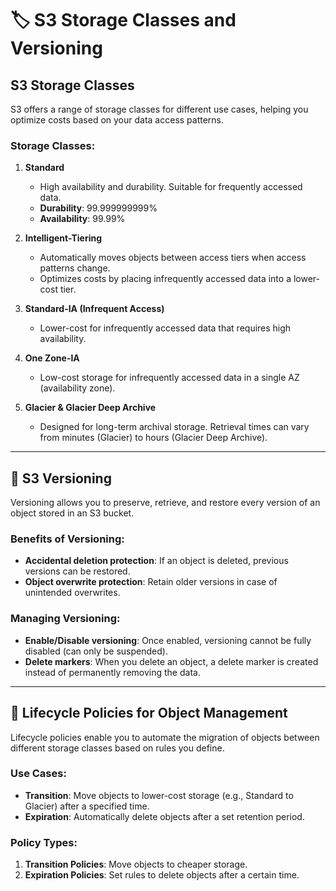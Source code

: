 # 🏷️ S3 Storage Classes and Versioning

## S3 Storage Classes  
S3 offers a range of storage classes for different use cases, helping you optimize costs based on your data access patterns.

### Storage Classes:
1. **Standard**  
   - High availability and durability. Suitable for frequently accessed data.
   - **Durability**: 99.999999999%  
   - **Availability**: 99.99%
   
2. **Intelligent-Tiering**  
   - Automatically moves objects between access tiers when access patterns change.
   - Optimizes costs by placing infrequently accessed data into a lower-cost tier.
   
3. **Standard-IA (Infrequent Access)**  
   - Lower-cost for infrequently accessed data that requires high availability.
   
4. **One Zone-IA**  
   - Low-cost storage for infrequently accessed data in a single AZ (availability zone).

5. **Glacier & Glacier Deep Archive**  
   - Designed for long-term archival storage. Retrieval times can vary from minutes (Glacier) to hours (Glacier Deep Archive).
   
---

## 🔄 S3 Versioning  
Versioning allows you to preserve, retrieve, and restore every version of an object stored in an S3 bucket. 

### Benefits of Versioning:
- **Accidental deletion protection**: If an object is deleted, previous versions can be restored.
- **Object overwrite protection**: Retain older versions in case of unintended overwrites.

### Managing Versioning:
- **Enable/Disable versioning**: Once enabled, versioning cannot be fully disabled (can only be suspended).
- **Delete markers**: When you delete an object, a delete marker is created instead of permanently removing the data.

---

## 🔄 Lifecycle Policies for Object Management
Lifecycle policies enable you to automate the migration of objects between different storage classes based on rules you define.

### Use Cases:
- **Transition**: Move objects to lower-cost storage (e.g., Standard to Glacier) after a specified time.
- **Expiration**: Automatically delete objects after a set retention period.

### Policy Types:
1. **Transition Policies**: Move objects to cheaper storage.
2. **Expiration Policies**: Set rules to delete objects after a certain time.